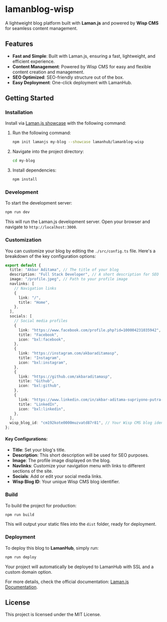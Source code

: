 # lamanblog-wisp

A lightweight blog platform built with **Laman.js** and powered by **Wisp CMS** for seamless content management.

## Features

- **Fast and Simple**: Built with Laman.js, ensuring a fast, lightweight, and efficient experience.
- **Content Management**: Powered by Wisp CMS for easy and flexible content creation and management.
- **SEO Optimized**: SEO-friendly structure out of the box.
- **Easy Deployment**: One-click deployment with LamanHub.

## Getting Started

### Installation

Install via [Laman.js showcase](https://lamanhub.site/showcase) with the following command:

1. Run the following command:

   ```bash
   npm init lamanjs my-blog --showcase lamanhub/lamanblog-wisp
   ```

2. Navigate into the project directory:

   ```bash
   cd my-blog
   ```

3. Install dependencies:

   ```bash
   npm install
   ```

### Development

To start the development server:

```bash
npm run dev
```

This will run the Laman.js development server. Open your browser and navigate to `http://localhost:3000`.

### Customization

You can customize your blog by editing the `./src/config.ts` file. Here's a breakdown of the key configuration options:

```ts
export default {
  title: "Akbar Aditama", // The title of your blog
  description: "Full Stack Developer", // A short description for SEO
  image: "/profile.jpeg", // Path to your profile image
  navlinks: [
    // Navigation links
    {
      link: "/",
      title: "Home",
    },
  ],
  socials: [
    // Social media profiles
    {
      link: "https://www.facebook.com/profile.php?id=100004231035942",
      title: "Facebook",
      icon: "bxl:facebook",
    },
    {
      link: "https://instagram.com/akbaraditamasp",
      title: "Instagram",
      icon: "bxl:instagram",
    },
    {
      link: "https://github.com/akbaraditamasp",
      title: "Github",
      icon: "bxl:github",
    },
    {
      link: "https://www.linkedin.com/in/akbar-aditama-supriyono-putra-14b00b161",
      title: "LinkedIn",
      icon: "bxl:linkedin",
    },
  ],
  wisp_blog_id: "cm192kote0000muzvatd87r81", // Your Wisp CMS blog identifier
};
```

#### Key Configurations:

- **Title**: Set your blog's title.
- **Description**: This short description will be used for SEO purposes.
- **Image**: The profile image displayed on the blog.
- **Navlinks**: Customize your navigation menu with links to different sections of the site.
- **Socials**: Add or edit your social media links.
- **Wisp Blog ID**: Your unique Wisp CMS blog identifier.

### Build

To build the project for production:

```bash
npm run build
```

This will output your static files into the `dist` folder, ready for deployment.

### Deployment

To deploy this blog to **LamanHub**, simply run:

```bash
npm run deploy
```

Your project will automatically be deployed to LamanHub with SSL and a custom domain option.

For more details, check the official documentation: [Laman.js Documentation](https://lamanjs.lamanhub.site).

## License

This project is licensed under the MIT License.
